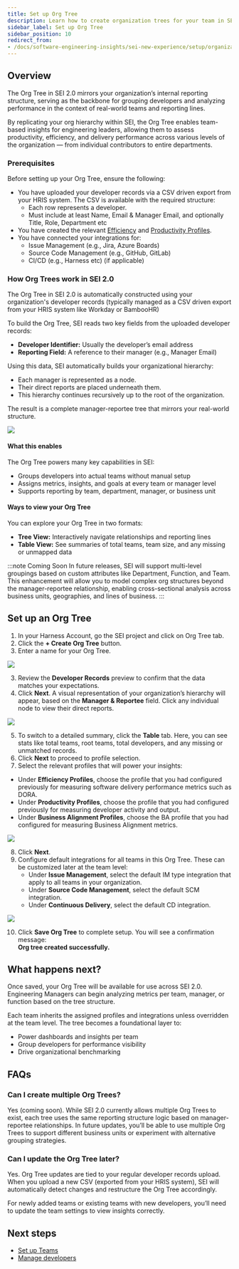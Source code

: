 ```yaml
---
title: Set up Org Tree
description: Learn how to create organization trees for your team in SEI 2.0.
sidebar_label: Set up Org Tree
sidebar_position: 10
redirect_from:
- /docs/software-engineering-insights/sei-new-experience/setup/organizations
---
```


## Overview

The Org Tree in SEI 2.0 mirrors your organization’s internal reporting structure, serving as the backbone for grouping developers and analyzing performance in the context of real-world teams and reporting lines.

By replicating your org hierarchy within SEI, the Org Tree enables team-based insights for engineering leaders, allowing them to assess productivity, efficiency, and delivery performance across various levels of the organization — from individual contributors to entire departments.

### Prerequisites

Before setting up your Org Tree, ensure the following:

* You have uploaded your developer records via a CSV driven export from your HRIS system. The CSV is available with the required structure:
  * Each row represents a developer.
  * Must include at least Name, Email & Manager Email, and optionally Title, Role, Department etc
* You have created the relevant [Efficiency](/docs/software-engineering-insights/harness-sei/setup-sei/setup-profiles/efficiency-profile) and [Productivity Profiles](/docs/software-engineering-insights/harness-sei/setup-sei/setup-profiles/productivity-profile).
* You have connected your integrations for:
  * Issue Management (e.g., Jira, Azure Boards)
  * Source Code Management (e.g., GitHub, GitLab)
  * CI/CD (e.g., Harness etc) (if applicable)

### How Org Trees work in SEI 2.0

The Org Tree in SEI 2.0 is automatically constructed using your organization's developer records (typically managed as a CSV driven export from your HRIS system like Workday or BambooHR)

To build the Org Tree, SEI reads two key fields from the uploaded developer records:

* **Developer Identifier:** Usually the developer’s email address
* **Reporting Field:** A reference to their manager (e.g., Manager Email)

Using this data, SEI automatically builds your organizational hierarchy:

* Each manager is represented as a node.
* Their direct reports are placed underneath them.
* This hierarchy continues recursively up to the root of the organization.

The result is a complete manager-reportee tree that mirrors your real-world structure.

![](../static/org-tree-step1.png)

#### What this enables

The Org Tree powers many key capabilities in SEI:

* Groups developers into actual teams without manual setup
* Assigns metrics, insights, and goals at every team or manager level
* Supports reporting by team, department, manager, or business unit

#### Ways to view your Org Tree

You can explore your Org Tree in two formats:

* **Tree View:** Interactively navigate relationships and reporting lines
* **Table View:** See summaries of total teams, team size, and any missing or unmapped data

:::note Coming Soon
In future releases, SEI will support multi-level groupings based on custom attributes like Department, Function, and Team.
This enhancement will allow you to model complex org structures beyond the manager-reportee relationship, enabling cross-sectional analysis across business units, geographies, and lines of business.
:::

## Set up an Org Tree

1. In your Harness Account, go the SEI project and click on Org Tree tab.  
2. Click the **+ Create Org Tree** button.  
3. Enter a name for your Org Tree.  

![](../static/org-tree-step1.png)

3. Review the **Developer Records** preview to confirm that the data matches your expectations.
4. Click **Next**. A visual representation of your organization’s hierarchy will appear, based on the **Manager & Reportee** field. Click any individual node to view their direct reports.  

![](../static/org-tree-step2.png)

5. To switch to a detailed summary, click the **Table** tab. Here, you can see stats like total teams, root teams, total developers, and any missing or unmatched records.  
6. Click **Next** to proceed to profile selection.  
7.  Select the relevant profiles that will power your insights:  
   * Under **Efficiency Profiles**, choose the profile that you had configured previously for measuring software delivery performance metrics such as DORA.
   * Under **Productivity Profiles**, choose the profile that you had configured previously for measuring developer activity and output.
   * Under **Business Alignment Profiles**, choose the BA profile that you had configured for measuring Business Alignment metrics.

![](../static/org-tree-step3.png)

8.  Click **Next**.  
9.  Configure default integrations for all teams in this Org Tree. These can be customized later at the team level:  
    * Under **Issue Management**, select the default IM type integration that apply to all teams in your organization.  
    * Under **Source Code Management**, select the default SCM integration.
    * Under **Continuous Delivery**, select the default CD integration. 

![](../static/org-tree-step4.png)

10. Click **Save Org Tree** to complete setup. You will see a confirmation message:  
   **Org tree created successfully.**

## What happens next?

Once saved, your Org Tree will be available for use across SEI 2.0. Engineering Managers can begin analyzing metrics per team, manager, or function based on the tree structure.

Each team inherits the assigned profiles and integrations unless overridden at the team level. The tree becomes a foundational layer to:

* Power dashboards and insights per team
* Group developers for performance visibility
* Drive organizational benchmarking

## FAQs

### Can I create multiple Org Trees?

Yes (coming soon). While SEI 2.0 currently allows multiple Org Trees to exist, each tree uses the same reporting structure logic based on manager-reportee relationships. In future updates, you’ll be able to use multiple Org Trees to support different business units or experiment with alternative grouping strategies.

### Can I update the Org Tree later?

Yes. Org Tree updates are tied to your regular developer records upload. When you upload a new CSV (exported from your HRIS system), SEI will automatically detect changes and restructure the Org Tree accordingly.

For newly added teams or existing teams with new developers, you’ll need to update the team settings to view insights correctly.

## Next steps

* [Set up Teams](/docs/software-engineering-insights/harness-sei/setup-sei/setup-teams)
* [Manage developers](/docs/software-engineering-insights/harness-sei/setup-sei/setup-teams)